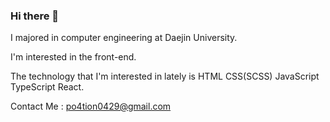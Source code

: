 ### Hi there 👋

I majored in computer engineering at Daejin University.

I'm interested in the front-end.

The technology that I'm interested in lately is HTML CSS(SCSS) JavaScript TypeScript React.

Contact Me : po4tion0429@gmail.com

<!--
**po4tion/po4tion** is a ✨ _special_ ✨ repository because its `README.md` (this file) appears on your GitHub profile.

Here are some ideas to get you started:

- 🔭 I’m currently working on ...
- 🌱 I’m currently learning ...
- 👯 I’m looking to collaborate on ...
- 🤔 I’m looking for help with ...
- 💬 Ask me about ...
- 📫 How to reach me: ...
- 😄 Pronouns: ...
- ⚡ Fun fact: ...
-->
